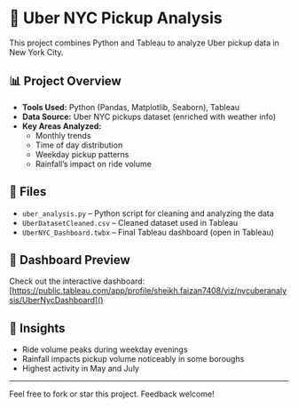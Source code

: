 # 🚖 Uber NYC Pickup Analysis

This project combines Python and Tableau to analyze Uber pickup data in New York City.

## 📊 Project Overview
- **Tools Used:** Python (Pandas, Matplotlib, Seaborn), Tableau
- **Data Source:** Uber NYC pickups dataset (enriched with weather info)
- **Key Areas Analyzed:**
  - Monthly trends
  - Time of day distribution
  - Weekday pickup patterns
  - Rainfall’s impact on ride volume

## 📁 Files
- `uber_analysis.py` – Python script for cleaning and analyzing the data
- `UberDatasetCleaned.csv` – Cleaned dataset used in Tableau
- `UberNYC_Dashboard.twbx` – Final Tableau dashboard (open in Tableau)

## 📸 Dashboard Preview
Check out the interactive dashboard: [https://public.tableau.com/app/profile/sheikh.faizan7408/viz/nycuberanalysis/UberNycDashboard]()

## 🧠 Insights
- Ride volume peaks during weekday evenings
- Rainfall impacts pickup volume noticeably in some boroughs
- Highest activity in May and July

---

Feel free to fork or star this project. Feedback welcome!
